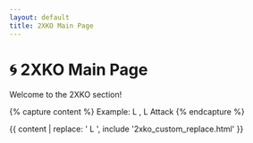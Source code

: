 ```yaml
---
layout: default
title: 2XKO Main Page
---
```


# 🌀 2XKO Main Page

Welcome to the 2XKO section!

{% capture content %}
Example: L ,  L Attack
{% endcapture %}

{{ content | replace: ' L ', include '2xko_custom_replace.html' }}
